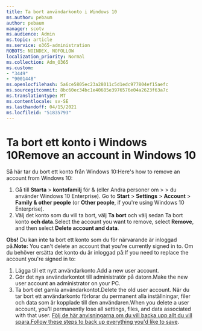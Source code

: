 ```yaml
---
title: Ta bort användarkonto i Windows 10
ms.author: pebaum
author: pebaum
manager: scotv
ms.audience: Admin
ms.topic: article
ms.service: o365-administration
ROBOTS: NOINDEX, NOFOLLOW
localization_priority: Normal
ms.collection: Adm_O365
ms.custom:
- "3449"
- "9001448"
ms.openlocfilehash: 5a6ce5805ec23a28011c5d1edc977804ef15aefc
ms.sourcegitcommit: 8bc60ec34bc1e40685e3976576e04a2623f63a7c
ms.translationtype: MT
ms.contentlocale: sv-SE
ms.lasthandoff: 04/15/2021
ms.locfileid: "51835793"
---
```

# <a name="remove-an-account-in-windows-10"></a><span data-ttu-id="0409c-102">Ta bort ett konto i Windows 10</span><span class="sxs-lookup"><span data-stu-id="0409c-102">Remove an account in Windows 10</span></span>

<span data-ttu-id="0409c-103">Så här tar du bort ett konto från Windows 10:</span><span class="sxs-lookup"><span data-stu-id="0409c-103">Here's how to remove an account from Windows 10:</span></span>

1. <span data-ttu-id="0409c-104">Gå till **Starta**  >  **kontofamilj** för & (eller Andra personer om  >    >   du använder Windows 10 Enterprise). </span><span class="sxs-lookup"><span data-stu-id="0409c-104">Go to **Start** > **Settings** > **Account** > **Family & other people** (or **Other people**, if you're using Windows 10 Enterprise).</span></span>
2. <span data-ttu-id="0409c-105">Välj det konto som du vill ta bort, välj **Ta bort** och välj sedan Ta bort konto **och data.**</span><span class="sxs-lookup"><span data-stu-id="0409c-105">Select the account you want to remove, select **Remove**, and then select **Delete account and data**.</span></span>
 
<span data-ttu-id="0409c-106">**Obs!** Du kan inte ta bort ett konto som du för närvarande är inloggad på.</span><span class="sxs-lookup"><span data-stu-id="0409c-106">**Note:** You can't delete an account that you're currently signed in to.</span></span>  <span data-ttu-id="0409c-107">Om du behöver ersätta det konto du är inloggad på:</span><span class="sxs-lookup"><span data-stu-id="0409c-107">If you need to replace the account you're signed in to:</span></span>

1. <span data-ttu-id="0409c-108">Lägga till ett nytt användarkonto.</span><span class="sxs-lookup"><span data-stu-id="0409c-108">Add a new user account.</span></span>
2. <span data-ttu-id="0409c-109">Gör det nya användarkontot till administratör på datorn.</span><span class="sxs-lookup"><span data-stu-id="0409c-109">Make the new user account an administrator on your PC.</span></span>
3. <span data-ttu-id="0409c-110">Ta bort det gamla användarkontot.</span><span class="sxs-lookup"><span data-stu-id="0409c-110">Delete the old user account.</span></span> <span data-ttu-id="0409c-111">När du tar bort ett användarkonto förlorar du permanent alla inställningar, filer och data som är kopplade till den användaren.</span><span class="sxs-lookup"><span data-stu-id="0409c-111">When you delete a user account, you'll permanently lose all settings, files, and data associated with that user.</span></span> <span data-ttu-id="0409c-112">[Följ de här anvisningarna om du vill backa upp allt du vill spara.](https://support.microsoft.com/help/4027408/windows-10-backup-and-restore)</span><span class="sxs-lookup"><span data-stu-id="0409c-112">[Follow these steps to back up everything you'd like to save](https://support.microsoft.com/help/4027408/windows-10-backup-and-restore).</span></span>
